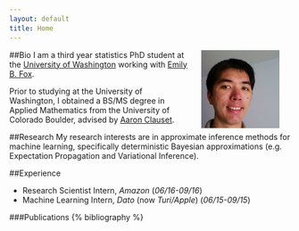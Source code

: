 ```yaml
---
layout: default
title: Home
---
```


##Bio
<img src="images/christopher_aicher.png" alt="Christopher Aicher" align="right" style="height:140px; width:140px; margin:0px 20px">
I am a third year statistics PhD student at the [University of Washington](http://www.stat.washington.edu/) working with [Emily B. Fox](https://www.stat.washington.edu/~ebfox/).

Prior to studying at the University of Washington, I obtained a BS/MS degree in Applied Mathematics from the University of Colorado Boulder, advised by [Aaron Clauset](http://tuvalu.santafe.edu/~aaronc/).

##Research
My research interests are in approximate inference methods for machine learning,
specifically deterministic Bayesian approximations (e.g. Expectation Propagation and Variational Inference).

##Experience
* Research Scientist Intern, *Amazon* (*06/16-09/16*)
* Machine Learning Intern, *Dato* (now *Turi/Apple*) (*06/15-09/15*)

###Publications
{% bibliography %}
